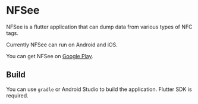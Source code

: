 # NFSee

NFSee is a flutter application that can dump data from various types of NFC tags.

Currently NFSee can run on Android and iOS.

You can get NFSee on [Google Play](https://play.google.com/store/apps/details?id=im.nfc.nfsee).

## Build

You can use `gradle` or Android Studio to build the application. Flutter SDK is required.

